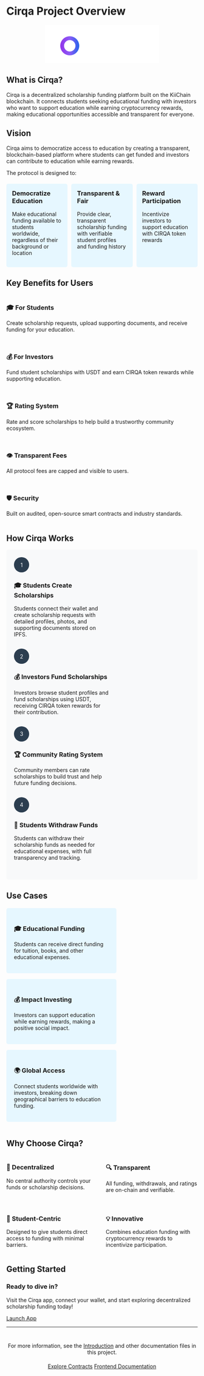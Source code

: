 # Cirqa Project Overview

<div align="center">
  <img src="./assets/images/logo.svg" alt="Cirqa Logo" width="300" class="cirqa-logo">
</div>

## What is Cirqa?

<div class="cirqa-highlight">
Cirqa is a decentralized scholarship funding platform built on the KiiChain blockchain. It connects students seeking educational funding with investors who want to support education while earning cryptocurrency rewards, making educational opportunities accessible and transparent for everyone.
</div>

## Vision

<div class="cirqa-note">
Cirqa aims to democratize access to education by creating a transparent, blockchain-based platform where students can get funded and investors can contribute to education while earning rewards.
</div>

The protocol is designed to:

<div style="display: flex; justify-content: space-between; margin: 20px 0;">
  <div style="flex: 1; padding: 15px; background-color: #e6f7ff; border-radius: 5px; margin-right: 10px;">
    <h3 style="margin-top: 0;">Democratize Education</h3>
    <p>Make educational funding available to students worldwide, regardless of their background or location</p>
  </div>
  <div style="flex: 1; padding: 15px; background-color: #e6f7ff; border-radius: 5px; margin-right: 10px;">
    <h3 style="margin-top: 0;">Transparent & Fair</h3>
    <p>Provide clear, transparent scholarship funding with verifiable student profiles and funding history</p>
  </div>
  <div style="flex: 1; padding: 15px; background-color: #e6f7ff; border-radius: 5px;">
    <h3 style="margin-top: 0;">Reward Participation</h3>
    <p>Incentivize investors to support education with CIRQA token rewards</p>
  </div>
</div>

## Key Benefits for Users

<div class="cirqa-highlight">
  <div style="display: grid; grid-template-columns: repeat(auto-fit, minmax(250px, 1fr)); gap: 15px;">
    <div>
      <h3>🎓 For Students</h3>
      <p>Create scholarship requests, upload supporting documents, and receive funding for your education.</p>
    </div>
    <div>
      <h3>💰 For Investors</h3>
      <p>Fund student scholarships with USDT and earn CIRQA token rewards while supporting education.</p>
    </div>
    <div>
      <h3>🏆 Rating System</h3>
      <p>Rate and score scholarships to help build a trustworthy community ecosystem.</p>
    </div>
    <div>
      <h3>👁️ Transparent Fees</h3>
      <p>All protocol fees are capped and visible to users.</p>
    </div>
    <div>
      <h3>🛡️ Security</h3>
      <p>Built on audited, open-source smart contracts and industry standards.</p>
    </div>
  </div>
</div>

## How Cirqa Works

<div style="background-color: #f8f9fa; padding: 20px; border-radius: 5px; margin-bottom: 20px;">
  <div style="display: flex; flex-wrap: wrap; justify-content: space-between;">
    <div style="flex-basis: 45%; min-width: 250px; margin-bottom: 15px;">
      <div style="background-color: #2c3e50; color: white; border-radius: 50%; width: 40px; height: 40px; display: flex; justify-content: center; align-items: center; margin-bottom: 10px;">1</div>
      <h3>🎓 Students Create Scholarships</h3>
      <p>Students connect their wallet and create scholarship requests with detailed profiles, photos, and supporting documents stored on IPFS.</p>
    </div>
    <div style="flex-basis: 45%; min-width: 250px; margin-bottom: 15px;">
      <div style="background-color: #2c3e50; color: white; border-radius: 50%; width: 40px; height: 40px; display: flex; justify-content: center; align-items: center; margin-bottom: 10px;">2</div>
      <h3>💰 Investors Fund Scholarships</h3>
      <p>Investors browse student profiles and fund scholarships using USDT, receiving CIRQA token rewards for their contribution.</p>
    </div>
    <div style="flex-basis: 45%; min-width: 250px; margin-bottom: 15px;">
      <div style="background-color: #2c3e50; color: white; border-radius: 50%; width: 40px; height: 40px; display: flex; justify-content: center; align-items: center; margin-bottom: 10px;">3</div>
      <h3>🏆 Community Rating System</h3>
      <p>Community members can rate scholarships to build trust and help future funding decisions.</p>
    </div>
    <div style="flex-basis: 45%; min-width: 250px; margin-bottom: 15px;">
      <div style="background-color: #2c3e50; color: white; border-radius: 50%; width: 40px; height: 40px; display: flex; justify-content: center; align-items: center; margin-bottom: 10px;">4</div>
      <h3>💸 Students Withdraw Funds</h3>
      <p>Students can withdraw their scholarship funds as needed for educational expenses, with full transparency and tracking.</p>
    </div>
  </div>
</div>

## Use Cases

<div style="display: flex; flex-wrap: wrap; justify-content: space-between; margin: 20px 0;">
  <div style="flex-basis: 30%; min-width: 250px; background-color: #e6f7ff; padding: 20px; border-radius: 5px; margin-bottom: 15px;">
    <h3>🎓 Educational Funding</h3>
    <p>Students can receive direct funding for tuition, books, and other educational expenses.</p>
  </div>
  <div style="flex-basis: 30%; min-width: 250px; background-color: #e6f7ff; padding: 20px; border-radius: 5px; margin-bottom: 15px;">
    <h3>💰 Impact Investing</h3>
    <p>Investors can support education while earning rewards, making a positive social impact.</p>
  </div>
  <div style="flex-basis: 30%; min-width: 250px; background-color: #e6f7ff; padding: 20px; border-radius: 5px; margin-bottom: 15px;">
    <h3>🌍 Global Access</h3>
    <p>Connect students worldwide with investors, breaking down geographical barriers to education funding.</p>
  </div>
</div>

## Why Choose Cirqa?

<div class="cirqa-highlight">
  <div style="display: grid; grid-template-columns: repeat(auto-fit, minmax(200px, 1fr)); gap: 20px;">
    <div>
      <h3>🔗 Decentralized</h3>
      <p>No central authority controls your funds or scholarship decisions.</p>
    </div>
    <div>
      <h3>🔍 Transparent</h3>
      <p>All funding, withdrawals, and ratings are on-chain and verifiable.</p>
    </div>
    <div>
      <h3>👤 Student-Centric</h3>
      <p>Designed to give students direct access to funding with minimal barriers.</p>
    </div>
    <div>
      <h3>💡 Innovative</h3>
      <p>Combines education funding with cryptocurrency rewards to incentivize participation.</p>
    </div>
  </div>
</div>

## Getting Started

<div class="cirqa-note">
  <h3>Ready to dive in?</h3>
  <p>Visit the Cirqa app, connect your wallet, and start exploring decentralized scholarship funding today!</p>
  <a href="#" class="cirqa-button">Launch App</a>
</div>

---

<div style="text-align: center; margin-top: 40px;">
  <p>For more information, see the <a href="./README.md">Introduction</a> and other documentation files in this project.</p>
  <div style="margin-top: 20px;">
    <a href="./contracts/README.md" class="cirqa-button">Explore Contracts</a>
    <a href="./frontend/README.md" class="cirqa-button">Frontend Documentation</a>
  </div>
</div>